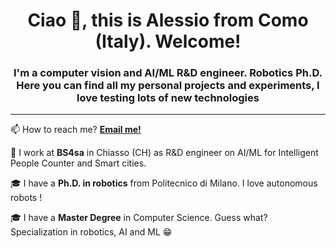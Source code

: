<h1 align="center">Ciao 👋, this is Alessio from Como (Italy). Welcome!</h1>
<h3 align="center">I'm a computer vision and AI/ML R&D engineer. Robotics Ph.D. Here you can find all my personal projects and experiments, I love testing lots of new technologies</h3>

* * *


📫 How to reach me? **[Email me!](mailto:f.alemauro@gmail.com)**

🔭 I work at **BS4sa** in Chiasso (CH) as R&D engineer on AI/ML for Intelligent People Counter and Smart cities.

🎓 I have a **Ph.D. in robotics** from Politecnico di Milano. I love autonomous robots !

🎓 I have a **Master Degree** in Computer Science. Guess what? Specialization in robotics, AI and ML :grin:

